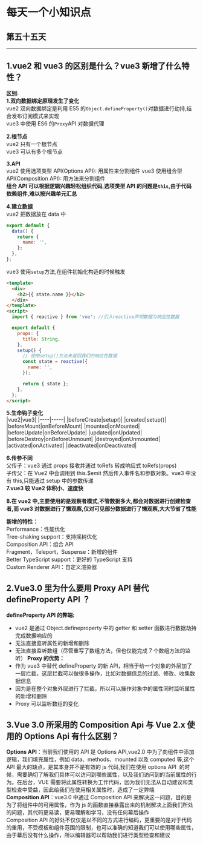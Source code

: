 # 每天一个小知识点

## 第五十五天

---

## 1.vue2 和 vue3 的区别是什么？vue3 新增了什么特性？

**区别:**  
**1.双向数据绑定原理发生了变化**  
vue2 双向数据绑定是利用 ES5 的`Object.defineProperty()`对数据进行劫持,结合发布订阅模式来实现  
vue3 中使用 ES6 的`Proxy`API 对数据代理

**2.根节点**  
vue2 只有一个根节点  
vue3 可以有多个根节点

**3.API**  
vue2 使用选项类型 API(Options API): 用属性来分割组件
vue3 使用组合型 API(Composition API): 用方法来分割组件  
**组合 API 可以根据逻辑兴趣轻松组织代码,选项类型 API 的问题是`this`,由于代码依赖组件,难以按兴趣单元汇总**

**4.建立数据**  
vue2 把数据放在 data 中

```js
export default {
  data() {
    return {
      name: '',
    };
  },
};
```

vue3 使用`setup`方法,在组件初始化构造的时候触发

```html
<template>
  <div>
    <h2>{{ state.name }}</h2>
  </div>
</template>
<script>
  import { reactive } from 'vue'; //引入reactive声明数据为响应性数据

  export default {
    props: {
      title: String,
    },
    setup() {
      // 使用setup()方法来返回我们的响应性数据
      const state = reactive({
        name: '',
      });

      return { state };
    },
  };
</script>
```

**5.生命钩子变化**  
|vue2|vue3|
|----|-----|
|beforeCreate|setup()|
|created|setup()|
|beforeMount|onBeforeMount|
|mounted|onMounted|
|beforeUpdate|onBeforeUpdate|
|updated|onUpdated|
|beforeDestroy|onBeforeUnmount|
|destroyed|onUnmounted|
|activated|onActivated|
|deactivated|onDeactivated|

**6.传参不同**  
父传子：vue3 通过 props 接收并通过 toRefs 转成响应式 toRefs(props)  
子传父：在 Vue2 中会调用到 this.$emit 然后传入事件名和参数对象。vue3 中没有 this,只能通过 setup 中的参数传递  
**7.vue3 较 Vue2 体积小、速度快**

**8.在 vue2 中,主要使用的是观察者模式,不管数据多大,都会对数据进行创建检查者,而 vue3 对数据进行了懒观察,仅对可见部分数据进行了懒观察,大大节省了性能**

**新增的特性：**  
Performance：性能优化  
Tree-shaking support：支持摇树优化  
Composition API：组合 API  
Fragment，Teleport，Suspense：新增的组件  
Better TypeScript support：更好的 TypeScript 支持  
Custom Renderer API：自定义渲染器

## 2.Vue3.0 里为什么要用 Proxy API 替代 defineProperty API ？

**defineProperty API 的弊端:**

- vue2 是通过 Object.defineproperty 中的 getter 和 setter 函数进行数据劫持完成数据响应的
- 无法直接监听属性的新增和删除
- 无法直接监听数组（尽管重写了数组方法，但也仅能完成 7 个数组方法的监听）
  **Proxy 的优势：**
- 作为 vue3 中替代 defineProperty 的新 API，相当于给一个对象的外层加了一层拦截，这层拦截可以做很多操作，比如对数据信息的过滤、修改、收集数据信息
- 因为是在整个对象外层进行了拦截，所以可以操作对象中的属性同时监听属性的新增和删除
- Proxy 可以监听数组的变化

## 3.Vue 3.0 所采用的 Composition Api 与 Vue 2.x 使用的 Options Api 有什么区别？

**Options API**：当前我们使用的 API 是 Options API,vue2.0 中为了向组件中添加逻辑，我们填充属性，例如 data、methods、mounted 以及 computed 等,这个 API 最大的缺点，是其本身并不是有效的 js 代码,我们在使用 options API  的时候，需要确切了解我们具体可以访问到哪些属性，以及我们访问到的当前属性的行为。在后台，VUE 需要将此属性转换为工作代码，因为我们无法从自动建议和类型检查中受益，因此给我们在使用相关属性时，造成了一定弊端  
**Composition API**：vue3.0 中通过 Composition API 来解决这一问题，目的是为了将组件中的可用属性，作为 js 的函数直接暴露出来的机制解决上面我们所处的问题，其代码更易读，更易理解和学习，没有任何幕后操作  
Composition API 的好处不仅仅是以不同的方式进行编码，更重要的是对于代码的重用，不受模板和组件范围的限制，也可以准确的知道我们可以使用哪些属性，由于幕后没有什么操作，所以编辑器可以帮助我们进行类型检查和建议
